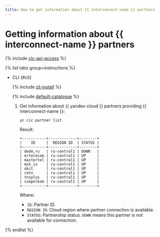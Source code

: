 ```yaml
---
title: How to get information about {{ interconnect-name }} partners
---
```


# Getting information about {{ interconnect-name }} partners

{% include [cic-api-access](../../_includes/interconnect/cic-api-access.md) %}

{% list tabs group=instructions %}

- CLI {#cli}

  {% include [cli-install](../../_includes/cli-install.md) %}

  {% include [default-catalogue](../../_includes/default-catalogue.md) %}

  1. Get information about {{ yandex-cloud }} partners providing {{ interconnect-name }}:

      ```bash
      yc cic partner list
      ```

      Result:

      ```text
      +-----------+-------------+--------+
      |    ID     |  REGION ID  | STATUS |
      +-----------+-------------+--------+
      | dwdm.ru   | ru-central1 | DOWN   |
      | ertelecom | ru-central1 | UP     |
      | mastertel | ru-central1 | UP     |
      | msk_ix    | ru-central1 | UP     |
      | obit      | ru-central1 | UP     |
      | retn      | ru-central1 | UP     |
      | tnsplus   | ru-central1 | UP     |
      | vimpelkom | ru-central1 | UP     |
      +-----------+-------------+--------+
      ```

      Where:
      * `ID`: Partner ID.
      * `REGION ID`: Cloud region where partner connection is available.
      * `STATUS`: Partnership status. `DOWN` means this partner is not available for connection.

{% endlist %}
